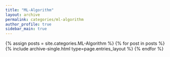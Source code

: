 ```yaml
---
title: "ML-Algorithm"
layout: archive
permalink: categories/ml-algorithm
author_profile: true
sidebar_main: true
---
```


{% assign posts = site.categories.ML-Algorithm %}
{% for post in posts %} {% include archive-single.html type=page.entries_layout %} {% endfor %}